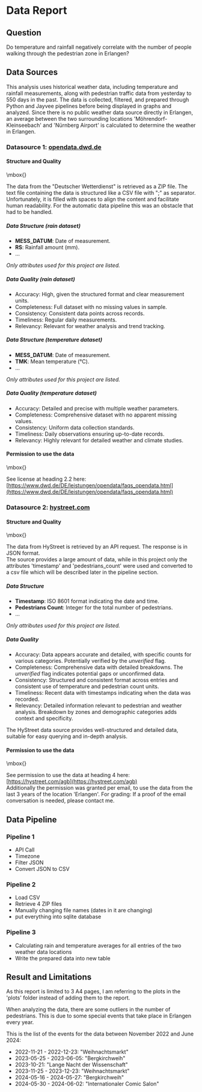 # Data Report
<!-- generate pdf with the following command -->
<!-- pandoc data-report.md -o data-report.pdf -V papersize:a4 -V geometry:margin=2.5cm -->

## Question
<!-- Your question for your whole project -->
Do temperature and rainfall negatively correlate with the number of people walking through the pedestrian zone in Erlangen?

## Data Sources
<!-- Describe your data sources: Why you have chosen them, where they are from, and what data they contain -->
This analysis uses historical weather data, including temperature and rainfall measurements, along with pedestrian traffic data from yesterday to 550 days in the past. The data is collected, filtered, and prepared through Python and Jayvee pipelines before being displayed in graphs and analyzed. Since there is no public weather data source directly in Erlangen, an average between the two surrounding locations 'Möhrendorf-Kleinseebach' and 'Nürnberg Airport' is calculated to determine the weather in Erlangen.

### Datasource 1: [opendata.dwd.de](https://opendata.dwd.de)

#### Structure and Quality
<!-- What is the data structure and quality of your sources? (Compare lecture D01) -->

\mbox{}

The data from the "Deutscher Wetterdienst" is retrieved as a ZIP file. The text file containing the data is structured like a CSV file with ";" as separator. Unfortunately, it is filled with spaces to align the content and facilitate human readability. For the automatic data pipeline this was an obstacle that had to be handled.

##### Data Structure (rain dataset)

- **MESS_DATUM**: Date of measurement.
- **RS**: Rainfall amount (mm).
- ...

*Only attributes used for this project are listed.*

##### Data Quality (rain dataset)

- Accuracy: High, given the structured format and clear measurement units.
- Completeness: Full dataset with no missing values in sample.
- Consistency: Consistent data points across records.
- Timeliness: Regular daily measurements.
- Relevancy: Relevant for weather analysis and trend tracking.

##### Data Structure (temperature dataset)

- **MESS_DATUM**: Date of measurement.
- **TMK**: Mean temperature (°C).
- ...

*Only attributes used for this project are listed.*

##### Data Quality (temperature dataset)

- Accuracy: Detailed and precise with multiple weather parameters.
- Completeness: Comprehensive dataset with no apparent missing values.
- Consistency: Uniform data collection standards.
- Timeliness: Daily observations ensuring up-to-date records.
- Relevancy: Highly relevant for detailed weather and climate studies.

#### Permission to use the data
<!-- Describe the licenses of your data sources, why you are allowed to use the data and how you are planning to follow their obligations -->
<!-- If your source data is under a standard open-data license just pointing out where to find that is enough information for being allowed to use it, please still describe how you plan to fulfill their obligations -->

\mbox{}

See license at heading 2.2 here: [https://www.dwd.de/DE/leistungen/opendata/faqs_opendata.html](https://www.dwd.de/DE/leistungen/opendata/faqs_opendata.html)

### Datasource 2: [hystreet.com](https://www.hystreet.com)

#### Structure and Quality
<!-- What is the data structure and quality of your sources? (Compare lecture D01) -->

\mbox{}

The data from HyStreet is retrieved by an API request. The response is in JSON format.  
The source provides a large amount of data, while in this project only the attributes 'timestamp' and 'pedestrians_count' were used and converted to a csv file which will be described later in the pipeline section.

##### Data Structure

- **Timestamp**: ISO 8601 format indicating the date and time.
- **Pedestrians Count**: Integer for the total number of pedestrians.
- ...

*Only attributes used for this project are listed.*

##### Data Quality

- Accuracy: Data appears accurate and detailed, with specific counts for various categories. Potentially verified by the *unverified* flag.
- Completeness: Comprehensive data with detailed breakdowns. The *unverified* flag indicates potential gaps or unconfirmed data.
- Consistency: Structured and consistent format across entries and consistent use of temperature and pedestrian count units.
- Timeliness: Recent data with timestamps indicating when the data was recorded.
- Relevancy: Detailed information relevant to pedestrian and weather analysis. Breakdown by zones and demographic categories adds context and specificity.

The HyStreet data source provides well-structured and detailed data, suitable for easy querying and in-depth analysis.

#### Permission to use the data
<!-- Describe the licenses of your data sources, why you are allowed to use the data and how you are planning to follow their obligations -->
<!-- If your source data is under a standard open-data license just pointing out where to find that is enough information for being allowed to use it, please still describe how you plan to fulfill their obligations -->

\mbox{}

See permission to use the data at heading 4 here: [https://hystreet.com/agb](https://hystreet.com/agb)  
Additionally the permission was granted per email, to use the data from the last 3 years of the location 'Erlangen'.
For grading: If a proof of the email conversation is needed, please contact me.

## Data Pipeline
<!-- Describe your data pipeline on a high level, which technology did you use to implement it -->
<!-- Which transformation or cleaning steps did you do and why? -->
<!-- What problems did you encounter and how did you solve them? -->
<!-- Describe how your pipeline deals with errors or changing input data -->

### Pipeline 1

- API Call
- Timezone
- Filter JSON
- Convert JSON to CSV

### Pipeline 2

- Load CSV
- Retrieve 4 ZIP files
- Manually changing file names (dates in it are changing)
- put everything into sqlite database

### Pipeline 3

- Calculating rain and temperature averages for all entries of the two weather data locations
- Write the prepared data into new table

## Result and Limitations
<!-- Describe the output data of your data pipeline -->
<!-- What is the data structure and quality of your result? (Compare lecture D01) -->
<!-- What data format did you choose as the output of your pipeline and why -->
<!-- Critically reflect on your data and any potential issues you anticipate for your final report -->

As this report is limited to 3 A4 pages, I am referring to the plots in the 'plots' folder instead of adding them to the report.

When analyzing the data, there are some outliers in the number of pedestrians. This is due to some special events that take place in Erlangen every year.

This is the list of the events for the data between November 2022 and June 2024:

- 2022-11-21 - 2022-12-23: "Weihnachtsmarkt"
- 2023-05-25 - 2023-06-05: "Bergkirchweih"
- 2023-10-21: "Lange Nacht der Wissenschaft"
- 2023-11-25 - 2023-12-23: "Weihnachtsmarkt"
- 2024-05-16 - 2024-05-27: "Bergkirchweih"
- 2024-05-30 - 2024-06-02: "Internationaler Comic Salon"

<!-- result -->
<!-- limitation -->

<!-- ![plot1.svg](plots/plot1.pdf) -->
<!-- ![plot2.svg](plots/plot2.pdf) -->
<!-- ![plot3.svg](plots/plot3.pdf) -->
